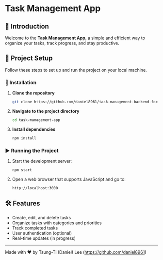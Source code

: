 # Task Management App

## 🚀 Introduction
Welcome to the **Task Management App**, a simple and efficient way to organize your tasks, track progress, and stay productive.

## 📂 Project Setup
Follow these steps to set up and run the project on your local machine.

### 🔧 Installation
1. **Clone the repository**
   ```sh
   git clone https://github.com/daniel8961/task-management-backend-focused.git
   ```
2. **Navigate to the project directory**
   ```sh
   cd task-management-app
   ```
3. **Install dependencies**
   ```sh
   npm install
   ```

### ▶️ Running the Project
1. Start the development server:
   ```sh
   npm start
   ```
2. Open a web browser that supports JavaScript and go to:
   ```
   http://localhost:3000
   ```

## 🛠️ Features
- Create, edit, and delete tasks
- Organize tasks with categories and priorities
- Track completed tasks
- User authentication (optional)
- Real-time updates (in progress)


---
Made with ❤️ by Tsung-Ti (Daniel) Lee (https://github.com/daniel8961)

